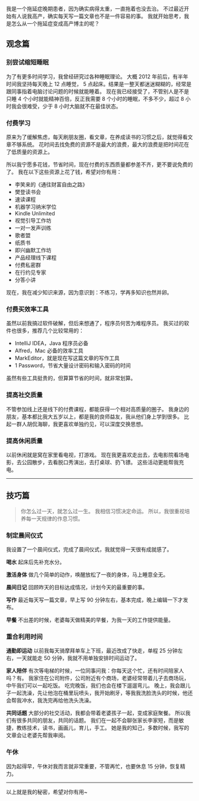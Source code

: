 我是一个拖延症晚期患者，因为确实病得太重，一直拖着也没去治。
不过最近开始有人说我高产，确实每天写一篇文章也不是一件容易的事。
我就开始思考，我是怎么从一个拖延症变成高产博主的呢？

## 观念篇
### 别尝试缩短睡眠
为了有更多时间学习，我曾经研究过各种睡眠理论。
大概 2012 年前后，有半年时间我坚持每天晚上 12 点睡觉， 5 点起床。结果是一整天都迷迷糊糊的，经常是跟同事指着电脑讨论问题的时候就能睡着。
现在我已经接受了，不管别人是不是只睡 4 个小时就能精神百倍，反正我需要 8 个小时的睡眠，不多不少，超过 8 小时我会很难受，少于 8 小时大脑就不在最佳状态。

### 付费学习
原来为了缓解焦虑，每天刷朋友圈，看文章，在养成读书的习惯之后，就觉得看文章不够系统。
花时间去找免费的资源不是最大的浪费，最大的浪费是把时间花在了低质量的资源上。

所以我宁愿多花钱，节省时间，现在付费的东西质量都参差不齐，更不要说免费的了。
我在以下这些资源上花了钱，希望对你有用：
* 李笑来的《通往财富自由之路》
* 樊登读书会
* 速读课程
* 机器学习纳米学位
* Kindle Unlimited
* 视觉引导工作坊
* 一对一发声训练
* 歌者盟
* 纸质书
* 即兴幽默工作坊
* 产品经理线下课程
* 付费私密群
* 在行约见专家
* 分答小讲

现在，我在减少知识来源，因为意识到：不练习，学再多知识也然并卵。

### 付费买效率工具
虽然以前我搞过软件破解，但后来想通了，程序员何苦为难程序员。
我买过的软件也很多，推荐几个比较常用的：
* IntelliJ IDEA，Java 程序员必备
* Alfred，Mac 必备的效率工具
* MarkEditor，就是现在写这篇文章的写作工具
* 1 Password，节省大量设计密码和输入密码的时间

虽然有些工具挺贵的，但算算节省的时间，就非常划算。

### 提高社交质量
不管参加线上还是线下的付费课程，都能获得一个相对高质量的圈子。
我身边的朋友，基本都比我大五岁以上，都是我的良师益友，我从他们身上学到很多。
比起一群人胡侃海聊，我更喜欢单独约见，可以深度交换思想。 

### 提高休闲质量
以前休闲就是窝在家里看电视，打游戏。
现在我更喜欢走出去，去电影院看场电影，去公园散步，去看脱口秀演出，去打桌球、扔飞镖。
这些活动更能帮我充电。

---
## 技巧篇
>你怎么过一天，就怎么过一生。
我相信习惯决定命运。
所以，我很重视培养每一天规律的作息习惯。

### 制定晨间仪式
我设置了一个晨间仪式，完成了晨间仪式，我就觉得一天很有成就感了。

**喝水**
起床后先补充水分。

**激活身体**
做几个简单的动作，唤醒放松了一夜的身体，马上睡意全无。

**晨间日记**
回顾昨天的目标达成情况，计划今天的最重要的事。

**写作**
最近每天写一篇文章，早上写 90 分钟左右，基本完成，晚上编辑一下才发布。

**早餐**
不出差的时候，老婆每天做精美的早餐，为我一天的工作提供能量。

### 重合利用时间
**通勤即运动**
以前我每天骑摩拜单车上下班，最近改成了快走，单程 25 分钟左右，一天就能走 50 分钟，我就不用单独安排时间运动了。

**家人陪伴**
有次等电梯的时候，一位同事问我：你每天这个忙，还有时间陪家人吗？有。
我家住在公司附件，公司附近有个商场，老婆经常带着儿子去商场玩，中午我们可以一起吃饭。
吃完晚饭，我们也会在楼下遛遛弯儿。
晚上，我会跟儿子一起洗澡，先让他泡在桶里玩喷头，我开始刷牙，等我我洗脸洗头的时候，他还会帮我冲水，我洗完再给他洗头洗澡。

**共同话题**
大部分的社交活动，我都会带着老婆孩子一起，变成家庭聚餐。
所以我们有很多共同的朋友，共同的话题。
我们在一起不会聊张家长李家短，而是敏捷，教练技术，读书，画画儿，育儿，手工。
她是我的知己，多数时候，我写的文章会让老婆先帮我审阅。

### 午休
因为起得早，午休对我而言就非常重要，不管再忙，也要休息 15 分钟，恢复精力。

---
以上就是我的秘密，希望对你有用~